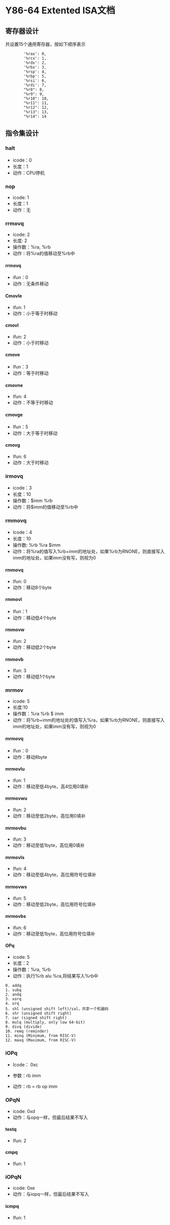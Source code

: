 # Y86-64 Extented ISA文档

## 寄存器设计

共设置15个通用寄存器，按如下顺序表示

```
        '%rax': 0,
        '%rcx': 1,
        '%rdx': 2,
        '%rbx': 3,
        '%rsp': 4,
        '%rbp': 5,
        '%rsi': 6,
        '%rdi': 7,
        "%r8": 8,
        "%r9": 9,
        "%r10": 10,
        "%r11": 11,
        "%r12": 12,
        "%r13": 13,
        "%r14": 14
```

## 指令集设计

### halt

- icode：0
- 长度：1
- 动作：CPU停机

### nop

- icode: 1
- 长度：1
- 动作：无

### rrmovq

- icode: 2
- 长度: 2
- 操作数：%ra, %rb
- 动作：将%ra的值移动至%rb中

#### rrmovq

- ifun：0
- 动作：无条件移动

#### Cmovle

- ifun: 1
- 动作：小于等于时移动

#### cmovl

- ifun: 2
- 动作：小于时移动

#### cmove

- Ifun：3
- 动作：等于时移动

#### cmovne

- Ifun: 4
- 动作：不等于时移动

#### cmovge

- Ifun：5
- 动作：大于等于时移动

#### cmovg

- Ifun: 6
- 动作：大于时移动

### irmovq

- icode：3
- 长度：10
- 操作数：$imm %rb
- 动作：将$imm的值移动至%rb中

### rmmovq

- Icode：4
- 长度：10
- 操作数: %rb %ra $imm
- 动作：将%ra的值写入%rb+imm的地址处，如果%rb为RNONE，则直接写入imm的地址处，如果imm没有写，则视为0

#### rmmovq

- Ifun: 0
- 动作：移动8个byte

#### rmmovl

- Ifun：1
- 动作：移动低4个byte

#### rmmovw

- ifun: 2
- 动作：移动低2个byte

#### rmmovb

- Ifun: 3
- 动作：移动低1个byte

### mrmov

- icode: 5
- 长度:10
- 操作数：%ra %rb $ imm
- 动作：将%rb+imm的地址处的值写入%ra，如果%rb为RNONE，则直接写入imm的地址处，如果imm没有写，则视为0

#### mrmovq

- Ifun：0
- 动作：移动8byte

#### mrmovlu

- ifun: 1
- 动作：移动至低4byte，高4位用0填补

#### mrmovwu

- Ifun: 2
- 动作：移动至低2byte，高位用0填补

#### mrmovbu

- ifun: 3
- 动作：移动至低1byte，高位用0填补

#### mrmovls

- Ifun: 4
- 动作：移动至低4byte，高位用符号位填补

#### mrmovws

- ifun: 5
- 动作：移动至低2byte，高位用符号位填补

#### mrmovbs

- ifun: 6
- 动作：移动至低1byte，高位用符号位填补

#### OPq

- icode: 5
- 长度：2 
- 操作数：%ra, %rb
- 动作：执行%rb alu %ra,将结果写入%rb中

```
0. addq
1. subq
2. andq
3. xorq
4. orq
5. shl (unsigned shift left)/sal，共享一个机器码
6. shr (unsigned shift right)
7. sar (signed shift right)
8. mulq (multiply, only low 64-bit)
9. divq (divide)
10. remq (reminder)
11. minq (Minimum, from RISC-V)
12. maxq (Maximum, from RISC-V)
```

### iOPq

- Icode： 0xc

- 参数：rb imm

- 动作：rb = rb op imm

### OPqN

- icode: 0xd
- 动作：与opq一样，但最后结果不写入

#### testq

- Ifun: 2

#### cmpq

- Ifun: 1

### iOPqN

- icode: 0xe
- 动作：与iopq一样，但最后结果不写入

#### icmpq

- Ifun: 1

